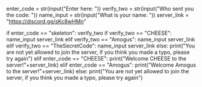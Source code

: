 enter_code = str(input("Enter here: "))
verify_two = str(input("Who sent you the code: "))
name_input = str(input("What is your name: "))
server_link = "https://discord.gg/sKc8wHMn"

if enter_code == "skeleton":
    verify_two
    if verify_two == "CHEESE":
        name_input
        server_link
    elif verify_two == "Amogus":
        name_input
        server_link
    elif verify_two == "TheSecretCode":
        name_input
        server_link
    else:
        print("You are not yet allowed to join the server, if you think you made a typo, please try again")
elif enter_code == "CHEESE":
    print("Welcome CHEESE to the server!"+server_link)
elif enter_code == "Amogus":
    print("Welcome Amogus to the server!"+server_link)
else:
    print("You are not yet allowed to join the server, if you think you made a typo, please try again")
    
